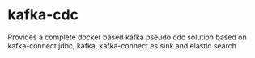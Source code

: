 # kafka-cdc

Provides a complete docker based kafka pseudo cdc solution based on kafka-connect jdbc, kafka, kafka-connect es sink 
and elastic search 